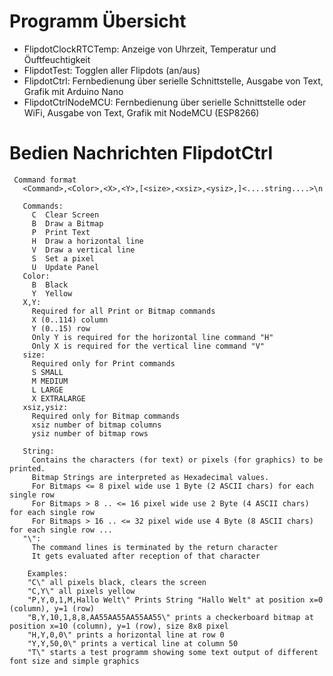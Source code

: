 # Programm Übersicht

* FlipdotClockRTCTemp: Anzeige von Uhrzeit, Temperatur und Öuftfeuchtigkeit
* FlipdotTest: Togglen aller Flipdots (an/aus)
* FlipdotCtrl: Fernbedienung über serielle Schnittstelle, Ausgabe von Text, Grafik mit Arduino Nano
* FlipdotCtrlNodeMCU: Fernbedienung über serielle Schnittstelle oder WiFi, Ausgabe von Text, Grafik mit NodeMCU (ESP8266)

# Bedien Nachrichten FlipdotCtrl

```
 Command format
   <Command>,<Color>,<X>,<Y>,[<size>,<xsiz>,<ysiz>,]<....string....>\n

   Commands:
     C  Clear Screen
     B  Draw a Bitmap
     P  Print Text
     H  Draw a horizontal line
     V  Draw a vertical line
     S  Set a pixel
     U  Update Panel
   Color:
     B  Black
     Y  Yellow
   X,Y:
     Required for all Print or Bitmap commands
     X (0..114) column
     Y (0..15) row
     Only Y is required for the horizontal line command "H"
     Only X is required for the vertical line command "V"
   size:
     Required only for Print commands
     S SMALL
     M MEDIUM
     L LARGE
     X EXTRALARGE
   xsiz,ysiz:
     Required only for Bitmap commands
     xsiz number of bitmap columns
     ysiz number of bitmap rows
     
   String:
     Contains the characters (for text) or pixels (for graphics) to be printed.
     Bitmap Strings are interpreted as Hexadecimal values.
     For Bitmaps <= 8 pixel wide use 1 Byte (2 ASCII chars) for each single row  
     For Bitmaps > 8 .. <= 16 pixel wide use 2 Byte (4 ASCII chars) for each single row  
     For Bitmaps > 16 .. <= 32 pixel wide use 4 Byte (8 ASCII chars) for each single row ...
   "\":
     The command lines is terminated by the return character
     It gets evaluated after reception of that character
  
    Examples:
    "C\" all pixels black, clears the screen
    "C,Y\" all pixels yellow
    "P,Y,0,1,M,Hallo Welt\" Prints String "Hallo Welt" at position x=0 (column), y=1 (row)
    "B,Y,10,1,8,8,AA55AA55AA55AA55\" prints a checkerboard bitmap at position x=10 (column), y=1 (row), size 8x8 pixel
    "H,Y,0,0\" prints a horizontal line at row 0
    "Y,Y,50,0\" prints a vertical line at column 50
    "T\" starts a test programm showing some text output of different font size and simple graphics
  ```  
